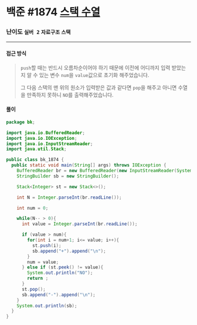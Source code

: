 # 백준 #1874 [스택 수열](https://www.acmicpc.net/problem/1874)

### 난이도 `실버 2` `자료구조` `스택`

---

#### 접근 방식

> `push`할 때는 반드시 오름차순이어야 하기 때문에 이전에 어디까지 입력 받았는 지 알 수 있는 변수 `num`을 `value`값으로 초기화 해주었습니다.
>
> 그 다음 스택의 맨 위의 원소가 입력받은 값과 같다면 `pop`을 해주고 아니면 수열을 만족하지 못하니 `NO`를 출력해주었습니다.

#### 풀이

```java
package bk;

import java.io.BufferedReader;
import java.io.IOException;
import java.io.InputStreamReader;
import java.util.Stack;

public class bk_1874 {
  public static void main(String[] args) throws IOException {
    BufferedReader br = new BufferedReader(new InputStreamReader(System.in));
    StringBuilder sb = new StringBuilder();

    Stack<Integer> st = new Stack<>();

    int N = Integer.parseInt(br.readLine());

    int num = 0;

    while(N-- > 0){
      int value = Integer.parseInt(br.readLine());

      if (value > num){
        for(int i = num+1; i<= value; i++){
          st.push(i);
          sb.append("+").append("\n");
        }
        num = value;
      } else if (st.peek() != value){
        System.out.println("NO");
        return ;
      }
      st.pop();
      sb.append("-").append("\n");
    }
    System.out.println(sb);
  }
}
```

